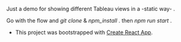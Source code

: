 Just a demo for showing different Tableau views in a -static way- .

Go with the flow and _git clone_ & _npm_install_ . then _npm run start_ .  

* This project was bootstrapped with [Create React App](https://github.com/facebookincubator/create-react-app).
